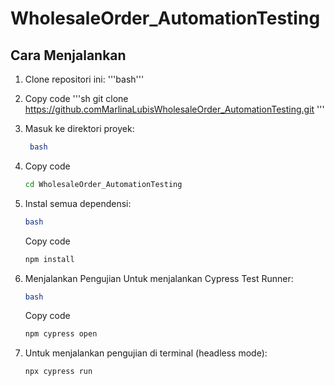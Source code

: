 # WholesaleOrder_AutomationTesting

## Cara Menjalankan
1. Clone repositori ini:
   '''bash'''

2. Copy code
   '''sh
   git clone https://github.comMarlinaLubisWholesaleOrder_AutomationTesting.git
   '''

3. Masuk ke direktori proyek:
   ```sh
    bash
   ```

4. Copy code
   ```sh
   cd WholesaleOrder_AutomationTesting
   ```

5. Instal semua dependensi:

   ```sh
   bash
   ```
   Copy code
   ```sh
   npm install 
   ``` 
6. Menjalankan Pengujian
   Untuk menjalankan Cypress Test Runner:
   ```sh
   bash
   ```
   Copy code
   ```sh
   npm cypress open  
   ```
7. Untuk menjalankan pengujian di terminal (headless mode):
   ```sh
   npx cypress run
   ```
